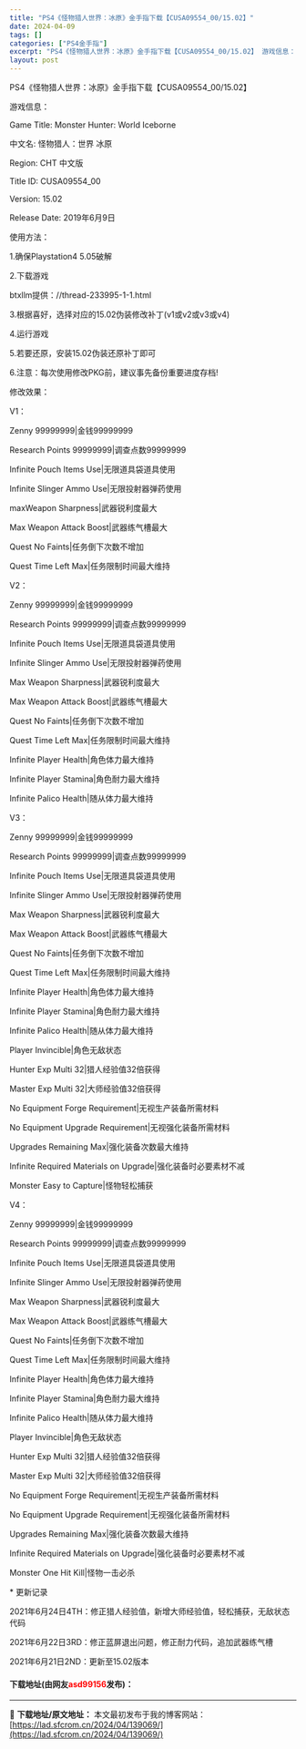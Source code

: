```yaml
---
title: "PS4《怪物猎人世界：冰原》金手指下载【CUSA09554_00/15.02】"
date: 2024-04-09
tags: []
categories: ["PS4金手指"]
excerpt: "PS4《怪物猎人世界：冰原》金手指下载【CUSA09554_00/15.02】 游戏信息： Game Title: Monster Hunter: World Iceborne 中文名: 怪物猎人：世界 冰原 Region: CHT 中文版 Title ID: CUSA09554_00 Versio&hellip;"
layout: post
---
```


 <p>PS4《怪物猎人世界：冰原》金手指下载【CUSA09554_00/15.02】</p> <p>游戏信息：</p> <p>Game Title: Monster Hunter: World Iceborne</p> <p>中文名: 怪物猎人：世界 冰原</p> <p>Region: CHT 中文版</p> <p>Title ID: CUSA09554_00</p> <p>Version: 15.02</p> <p>Release Date: 2019年6月9日</p> <p>使用方法：</p> <p>1.确保Playstation4 5.05破解</p> <p>2.下载游戏</p> <p>btxllm提供：//thread-233995-1-1.html</p> <p>3.根据喜好，选择对应的15.02伪装修改补丁(v1或v2或v3或v4)</p> <p>4.运行游戏</p> <p>5.若要还原，安装15.02伪装还原补丁即可</p> <p>6.注意：每次使用修改PKG前，建议事先备份重要进度存档!</p> <p>修改效果：</p> <p>V1：</p> <p>Zenny 99999999|金钱99999999</p> <p>Research Points 99999999|调查点数99999999</p> <p>Infinite Pouch Items Use|无限道具袋道具使用</p> <p>Infinite Slinger Ammo Use|无限投射器弹药使用</p> <p>maxWeapon Sharpness|武器锐利度最大</p> <p>Max Weapon Attack Boost|武器练气槽最大</p> <p>Quest No Faints|任务倒下次数不增加</p> <p>Quest Time Left Max|任务限制时间最大维持</p> <p>V2：</p> <p>Zenny 99999999|金钱99999999</p> <p>Research Points 99999999|调查点数99999999</p> <p>Infinite Pouch Items Use|无限道具袋道具使用</p> <p>Infinite Slinger Ammo Use|无限投射器弹药使用</p> <p>Max Weapon Sharpness|武器锐利度最大</p> <p>Max Weapon Attack Boost|武器练气槽最大</p> <p>Quest No Faints|任务倒下次数不增加</p> <p>Quest Time Left Max|任务限制时间最大维持</p> <p>Infinite Player Health|角色体力最大维持</p> <p>Infinite Player Stamina|角色耐力最大维持</p> <p>Infinite Palico Health|随从体力最大维持</p> <p>V3：</p> <p>Zenny 99999999|金钱99999999</p> <p>Research Points 99999999|调查点数99999999</p> <p>Infinite Pouch Items Use|无限道具袋道具使用</p> <p>Infinite Slinger Ammo Use|无限投射器弹药使用</p> <p>Max Weapon Sharpness|武器锐利度最大</p> <p>Max Weapon Attack Boost|武器练气槽最大</p> <p>Quest No Faints|任务倒下次数不增加</p> <p>Quest Time Left Max|任务限制时间最大维持</p> <p>Infinite Player Health|角色体力最大维持</p> <p>Infinite Player Stamina|角色耐力最大维持</p> <p>Infinite Palico Health|随从体力最大维持</p> <p>Player Invincible|角色无敌状态</p> <p>Hunter Exp Multi 32|猎人经验值32倍获得</p> <p>Master Exp Multi 32|大师经验值32倍获得</p> <p>No Equipment Forge Requirement|无视生产装备所需材料</p> <p>No Equipment Upgrade Requirement|无视强化装备所需材料</p> <p>Upgrades Remaining Max|强化装备次数最大维持</p> <p>Infinite Required Materials on Upgrade|强化装备时必要素材不减</p> <p>Monster Easy to Capture|怪物轻松捕获</p> <p>V4：</p> <p>Zenny 99999999|金钱99999999</p> <p>Research Points 99999999|调查点数99999999</p> <p>Infinite Pouch Items Use|无限道具袋道具使用</p> <p>Infinite Slinger Ammo Use|无限投射器弹药使用</p> <p>Max Weapon Sharpness|武器锐利度最大</p> <p>Max Weapon Attack Boost|武器练气槽最大</p> <p>Quest No Faints|任务倒下次数不增加</p> <p>Quest Time Left Max|任务限制时间最大维持</p> <p>Infinite Player Health|角色体力最大维持</p> <p>Infinite Player Stamina|角色耐力最大维持</p> <p>Infinite Palico Health|随从体力最大维持</p> <p>Player Invincible|角色无敌状态</p> <p>Hunter Exp Multi 32|猎人经验值32倍获得</p> <p>Master Exp Multi 32|大师经验值32倍获得</p> <p>No Equipment Forge Requirement|无视生产装备所需材料</p> <p>No Equipment Upgrade Requirement|无视强化装备所需材料</p> <p>Upgrades Remaining Max|强化装备次数最大维持</p> <p>Infinite Required Materials on Upgrade|强化装备时必要素材不减</p> <p>Monster One Hit Kill|怪物一击必杀</p> <p>* 更新记录</p> <p>2021年6月24日4TH：修正猎人经验值，新增大师经验值，轻松捕获，无敌状态代码</p> <p>2021年6月22日3RD：修正蓝屏退出问题，修正耐力代码，追加武器练气槽</p> <p>2021年6月21日2ND：更新至15.02版本</p> <p><h4>下载地址(由网友<font color="red">asd99156</font>发布)：</h4></p> 

---
📖 **下载地址/原文地址：** 本文最初发布于我的博客网站：[https://lad.sfcrom.cn/2024/04/139069/](https://lad.sfcrom.cn/2024/04/139069/)
